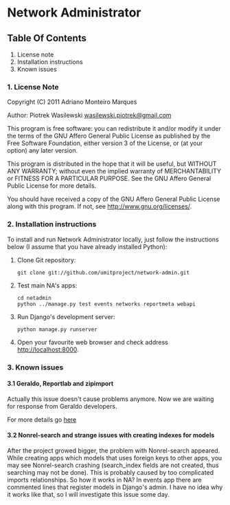 # Network Administrator


## Table Of Contents

1. License note
2. Installation instructions
3. Known issues


### 1. License Note

Copyright (C) 2011 Adriano Monteiro Marques

Author: Piotrek Wasilewski <wasilewski.piotrek@gmail.com>

This program is free software: you can redistribute it and/or modify
it under the terms of the GNU Affero General Public License as
published by the Free Software Foundation, either version 3 of the
License, or (at your option) any later version.

This program is distributed in the hope that it will be useful,
but WITHOUT ANY WARRANTY; without even the implied warranty of
MERCHANTABILITY or FITNESS FOR A PARTICULAR PURPOSE.  See the
GNU Affero General Public License for more details.

You should have received a copy of the GNU Affero General Public License
along with this program.  If not, see <http://www.gnu.org/licenses/>.

### 2. Installation instructions

To install and run Network Administrator locally, just follow the
instructions below (I assume that you have already installed Python):

1. Clone Git repository: 
    ```
    git clone git://github.com/umitproject/network-admin.git
    ```
    
2. Test main NA's apps:
	```
	cd netadmin
	python ../manage.py test events networks reportmeta webapi
	```

3. Run Django's development server:	
    ```
    python manage.py runserver
    ```
	
4. Open your favourite web browser and check address [http://localhost:8000](http://localhost:8000).
	
### 3. Known issues

#### 3.1 Geraldo, Reportlab and zipimport

Actually this issue doesn't cause problems anymore. Now we are waiting for
response from Geraldo developers.

For more details go [here](https://github.com/marinho/geraldo/issues/4)

#### 3.2 Nonrel-search and strange issues with creating indexes for models

After the project growed bigger, the problem with Nonrel-search appeared.
While creating apps which models that uses foreign keys to other apps, you may
see Nonrel-search crashing (search_index fields are not created, thus
searching may not be done). This is probably caused by too complicated imports
relationships. So how it works in NA? In events app there are commented lines
that register models in Django's admin. I have no idea why it works like that,
so I will investigate this issue some day.
